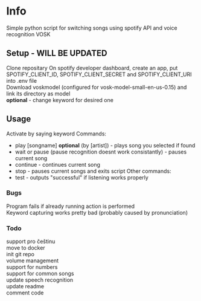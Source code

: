 # Info
Simple python script for switching songs using spotify API and voice recognition VOSK

## Setup - WILL BE UPDATED
Clone repositary
On spotify developer dashboard, create an app, put SPOTIFY_CLIENT_ID, SPOTIFY_CLIENT_SECRET and SPOTIFY_CLIENT_URI into .env file  
Download voskmodel (configured for vosk-model-small-en-us-0.15) and link its directory as model  
**optional** - change keyword for desired one  

## Usage
Activate by saying keyword
Commands:
- play [songname] **optional** (by [artist]) - plays song you selected if found
- wait or pause (pause recognition doesnt work consistantly) - pauses current song
- continue - continues current song
- stop - pauses current songs and exits script
Other commands:
- test - outputs "successful" if listening works properly

### Bugs
Program fails if already running action is performed  
Keyword capturing works pretty bad (probably caused by pronunciation)

### Todo
support pro češtinu  
move to docker  
init git repo  
volume management  
support for numbers  
support for common songs  
update speech recognition  
update readme  
comment code